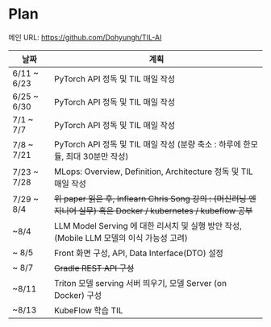 # Plan

메인 URL: https://github.com/Dohyungh/TIL-AI

| 날짜        | 계획                                                                                                               |
| ----------- | ------------------------------------------------------------------------------------------------------------------ |
| 6/11 ~ 6/23 | PyTorch API 정독 및 TIL 매일 작성                                                                                  |
| 6/25 ~ 6/30 | PyTorch API 정독 및 TIL 매일 작성                                                                                  |
| 7/1 ~ 7/7   | PyTorch API 정독 및 TIL 매일 작성                                                                                  |
| 7/8 ~ 7/21  | PyTorch API 정독 및 TIL 매일 작성 (분량 축소 : 하루에 한모듈, 최대 30분만 작성)                                    |
| 7/23 ~ 7/28 | MLops: Overview, Definition, Architecture 정독 및 TIL 매일 작성                                                    |
| 7/29 ~ 8/4  | ~~위 paper 읽은 후, Inflearn Chris Song 강의 : (머신러닝 엔지니어 실무) 혹은 Docker / kubernetes / kubeflow 공부~~ |
| ~8/4        | LLM Model Serving 에 대한 리서치 및 실행 방안 작성, (Mobile LLM 모델의 이식 가능성 고려)                           |
| ~ 8/5       | Front 화면 구성, API, Data Interface(DTO) 설정                                                                     |
| ~ 8/7       | ~~Gradle REST API 구성~~                                                                                           |
| ~8/11       | Triton 모델 serving 서버 띄우기, 모델 Server (on Docker) 구성                                                      |
| ~8/13       | KubeFlow 학습 TIL                                                                                                  |
